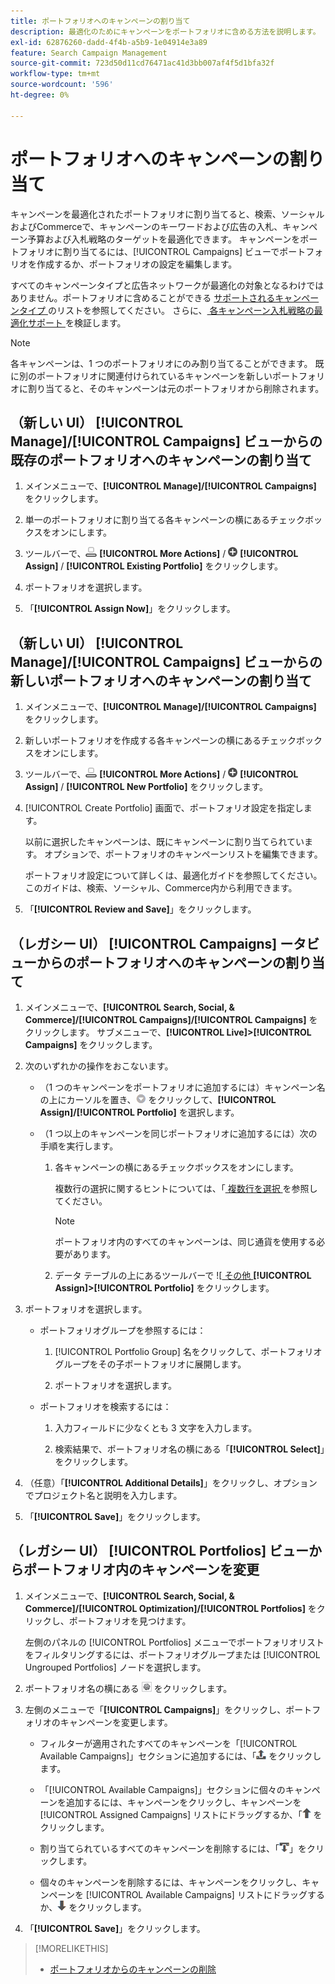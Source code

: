 ```yaml
---
title: ポートフォリオへのキャンペーンの割り当て
description: 最適化のためにキャンペーンをポートフォリオに含める方法を説明します。
exl-id: 62876260-dadd-4f4b-a5b9-1e04914e3a89
feature: Search Campaign Management
source-git-commit: 723d50d11cd76471ac41d3bb007af4f5d1bfa32f
workflow-type: tm+mt
source-wordcount: '596'
ht-degree: 0%

---
```


# ポートフォリオへのキャンペーンの割り当て

キャンペーンを最適化されたポートフォリオに割り当てると、検索、ソーシャルおよびCommerceで、キャンペーンのキーワードおよび広告の入札、キャンペーン予算および入札戦略のターゲットを最適化できます。 キャンペーンをポートフォリオに割り当てるには、[!UICONTROL Campaigns] ビューでポートフォリオを作成するか、ポートフォリオの設定を編集します。

すべてのキャンペーンタイプと広告ネットワークが最適化の対象となるわけではありません。ポートフォリオに含めることができる [ サポートされるキャンペーンタイプ ](/help/search-social-commerce/introduction/supported-inventory.md) のリストを参照してください。 さらに、[ 各キャンペーン入札戦略の最適化サポート ](/help/search-social-commerce/new-ui/manage/portfolios/portfolio-about.md#optimization-by-bid-strategy) を検証します。

>[!NOTE]
>
>各キャンペーンは、1 つのポートフォリオにのみ割り当てることができます。 既に別のポートフォリオに関連付けられているキャンペーンを新しいポートフォリオに割り当てると、そのキャンペーンは元のポートフォリオから削除されます。

## （新しい UI） [!UICONTROL Manage]/[!UICONTROL Campaigns] ビューからの既存のポートフォリオへのキャンペーンの割り当て

1. メインメニューで、**[!UICONTROL Manage]/[!UICONTROL Campaigns]** をクリックします。

1. 単一のポートフォリオに割り当てる各キャンペーンの横にあるチェックボックスをオンにします。

1. ツールバーで、![ その他のアクション ](/help/search-social-commerce/assets/more-actions.png " その他のアクション ") **[!UICONTROL More Actions]** / ![割り当て](/help/search-social-commerce/assets/assign.png "割り当て") **[!UICONTROL Assign]** / **[!UICONTROL Existing Portfolio]** をクリックします。

1. ポートフォリオを選択します。

1. 「**[!UICONTROL Assign Now]**」をクリックします。

## （新しい UI） [!UICONTROL Manage]/[!UICONTROL Campaigns] ビューからの新しいポートフォリオへのキャンペーンの割り当て

1. メインメニューで、**[!UICONTROL Manage]/[!UICONTROL Campaigns]** をクリックします。

1. 新しいポートフォリオを作成する各キャンペーンの横にあるチェックボックスをオンにします。

1. ツールバーで、![ その他のアクション ](/help/search-social-commerce/assets/more-actions.png " その他のアクション ") **[!UICONTROL More Actions]** / ![割り当て](/help/search-social-commerce/assets/assign.png "割り当て") **[!UICONTROL Assign]** / **[!UICONTROL New Portfolio]** をクリックします。

1. [!UICONTROL Create Portfolio] 画面で、ポートフォリオ設定を指定します。

   以前に選択したキャンペーンは、既にキャンペーンに割り当てられています。 オプションで、ポートフォリオのキャンペーンリストを編集できます。

   ポートフォリオ設定について詳しくは、最適化ガイドを参照してください。このガイドは、検索、ソーシャル、Commerce内から利用できます。

1. 「**[!UICONTROL Review and Save]**」をクリックします。

## （レガシー UI） [!UICONTROL Campaigns] ータビューからのポートフォリオへのキャンペーンの割り当て

1. メインメニューで、**[!UICONTROL Search, Social, & Commerce]/[!UICONTROL Campaigns]/[!UICONTROL Campaigns]** をクリックします。 サブメニューで、**[!UICONTROL Live]>[!UICONTROL Campaigns]** をクリックします。

1. 次のいずれかの操作をおこないます。

   * （1 つのキャンペーンをポートフォリオに追加するには）キャンペーン名の上にカーソルを置き、![ メニューボタン ](/help/search-social-commerce/assets/arrow-dropdown-menu.png " メニューボタン ") をクリックして、**[!UICONTROL Assign]/[!UICONTROL Portfolio]** を選択します。

   * （1 つ以上のキャンペーンを同じポートフォリオに追加するには）次の手順を実行します。

      1. 各キャンペーンの横にあるチェックボックスをオンにします。

         複数行の選択に関するヒントについては、「[ 複数行を選択 ](/help/search-social-commerce/common-tasks/navigation-editing-selection/multiple-rows-select.md) を参照してください。

         >[!NOTE]
         >
         >ポートフォリオ内のすべてのキャンペーンは、同じ通貨を使用する必要があります。

      1. データ テーブルの上にあるツールバーで ![[ その他 ](/help/search-social-commerce/assets/more.png "] をクリックし、次に ")**[!UICONTROL Assign]>[!UICONTROL Portfolio]** をクリックします。

1. ポートフォリオを選択します。

   * ポートフォリオグループを参照するには：

      1. [!UICONTROL Portfolio Group] 名をクリックして、ポートフォリオグループをその子ポートフォリオに展開します。

      1. ポートフォリオを選択します。

   * ポートフォリオを検索するには：

      1. 入力フィールドに少なくとも 3 文字を入力します。

      1. 検索結果で、ポートフォリオ名の横にある「**[!UICONTROL Select]**」をクリックします。

1. （任意）「**[!UICONTROL Additional Details]**」をクリックし、オプションでプロジェクト名と説明を入力します。

1. 「**[!UICONTROL Save]**」をクリックします。

## （レガシー UI） [!UICONTROL Portfolios] ビューからポートフォリオ内のキャンペーンを変更

1. メインメニューで、**[!UICONTROL Search, Social, & Commerce]/[!UICONTROL Optimization]/[!UICONTROL Portfolios]** をクリックし、ポートフォリオを見つけます。

   左側のパネルの [!UICONTROL Portfolios] メニューでポートフォリオリストをフィルタリングするには、ポートフォリオグループまたは [!UICONTROL Ungrouped Portfolios] ノードを選択します。

1. ポートフォリオ名の横にある ![ 設定を表示/編集ボタン ](/help/search-social-commerce/assets/settings.png " 設定を表示/編集ボタン ") をクリックします。

1. 左側のメニューで「**[!UICONTROL Campaigns]**」をクリックし、ポートフォリオのキャンペーンを変更します。

   * フィルターが適用されたすべてのキャンペーンを「[!UICONTROL Available Campaigns]」セクションに追加するには、「![ すべてのキャンペーンをポートフォリオに割り当て ](/help/search-social-commerce/assets/arrow-assign-all.png " すべてのキャンペーンをポートフォリオに割り当て ") をクリックします。

   * 「[!UICONTROL Available Campaigns]」セクションに個々のキャンペーンを追加するには、キャンペーンをクリックし、キャンペーンを [!UICONTROL Assigned Campaigns] リストにドラッグするか、「![ キャンペーンをポートフォリオに割り当て ](/help/search-social-commerce/assets/arrow-assign.png " キャンペーンをポートフォリオに割り当て ") をクリックします。

   * 割り当てられているすべてのキャンペーンを削除するには、「![ ポートフォリオからすべてのキャンペーンを削除 ](/help/search-social-commerce/assets/arrow-remove-all.png " ポートフォリオからすべてのキャンペーンを削除 ")」をクリックします。

   * 個々のキャンペーンを削除するには、キャンペーンをクリックし、キャンペーンを [!UICONTROL Available Campaigns] リストにドラッグするか、![ ポートフォリオからキャンペーンを削除 ](/help/search-social-commerce/assets/arrow-remove.png " ポートフォリオからキャンペーンを削除 ") をクリックします。

1. 「**[!UICONTROL Save]**」をクリックします。

>[!MORELIKETHIS]
>
>* [ ポートフォリオからのキャンペーンの削除 ](/help/search-social-commerce/campaign-management/campaign-remove-from-portfolio.md)
